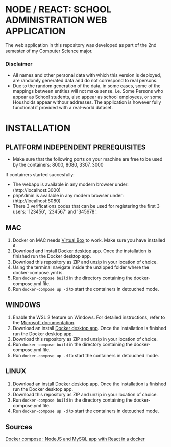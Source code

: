 # NODE / REACT: SCHOOL ADMINISTRATION WEB APPLICATION
The web application in this repository was developed as part of the 2nd semester of my Computer Science major.

### Disclaimer
- All names and other personal data with which this version is deployed, are randomly generated data and do not correspond to real persons.
- Due to the random generation of the data, in some cases, some of the mappings between entities will not make sense. i.e. Some Persons who appear as School students, also appear as school employees, or some Housholds appear withour addresses. The application is however fully functional if provided with a real-world dataset.


# INSTALLATION


PLATFORM INDEPENDENT PREREQUISITES
--------------
- Make sure that the following ports on your machine are free to be used by the containers: 8000, 8080, 3307, 3000

If containers started succesfully:
- The webapp is available in any modern browser under: (http://localhost:3000)
- phpAdmin is available in any modern browser under: (http://localhost:8080)
- There 3 verifications codes that can be used for registering the first 3 users: '123456', '234567' and '345678'.


MAC
--------------
1. Docker on MAC needs [Virtual Box](https://www.virtualbox.org/wiki/Downloads) to work. Make sure you have installed it.
2. Download and Install [Docker desktop app](https://docs.docker.com/desktop/mac/install/#install-interactively). Once the installation is finished run the Docker desktop app.
3. Download this repository as ZIP and unzip in your location of choice. 
4. Using the terminal navigate inside the unzipped folder where the docker-compose.yml is.
5. Run `docker-compose build` in the directory containing the docker-compose.yml file.
6. Run `docker-compose up -d` to start the containers in detouched mode.


WINDOWS
--------------
1. Enable the WSL 2 feature on Windows. For detailed instructions, refer to the [Microsoft documentation](https://docs.microsoft.com/en-us/windows/wsl/install).
2. Download an install [Docker desktop app](https://docs.docker.com/desktop/windows/install/). Once the installation is finished run the Docker desktop app.
3. Download this repository as ZIP and unzip in your location of choice. 
4. Run `docker-compose build` in the directory containing the docker-compose.yml file.
5. Run `docker-compose up -d` to start the containers in detouched mode.


LINUX
--------------
1. Download an install [Docker desktop app](https://docs.docker.com/desktop/linux/install/). Once the installation is finished run the Docker desktop app.
2. Download this repository as ZIP and unzip in your location of choice. 
3. Run `docker-compose build` in the directory containing the docker-compose.yml file.
4. Run `docker-compose up -d` to start the containers in detouched mode.


Sources
---------
[Docker compose : NodeJS and MySQL app with React in a docker](http://www.bogotobogo.com/DevOps/Docker/Docker-React-Node-MySQL-App.php) 